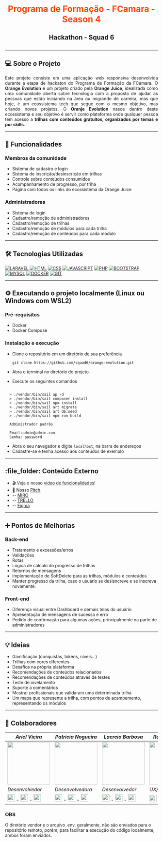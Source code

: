 <div align="center">
 <h1 style="color: #FE4400;">Programa de Formação - FCamara - Season 4</h1>
 <h2>Hackathon - Squad 6<h2>
</div>

---

## 💻 Sobre o Projeto

<p align="justify">Este projeto consiste em uma aplicação web responsiva desenvolvida durante a etapa de hackaton do Programa de Formação da FCamara.
O <strong>Orange Evolution</strong> é um projeto criado pela <strong>Orange Juice</strong>, idealizada como uma comunidade aberta sobre tecnologia com a proposta de ajudar as pessoas que estão iniciando na área ou migrando de carreira, mas que hoje, é um ecossistema tech que segue com o mesmo objetivo, mas criando novos projetos.
O <strong>Oranje Evolution</strong> nasce dentro deste ecossistema e seu objetivo é servir como plataforma onde qualquer pessoa tem acesso a <strong>trilhas com conteúdos gratuitos, organizados por temas e por skills</strong>.</p>

---

## 📌 Funcionalidades

### Membros da comunidade

- Sistema de cadastro e login
- Sistema de inscrição/desinscrição em trilhas
- Controle sobre conteúdos consumidos
- Acompanhamento de progresso, por triha
- Página com todos os links do ecossistema da Orange Juice

### Administradores

- Sistema de login
- Cadastro/remoção de administradores
- Cadastro/remoção de trilhas
- Cadastro/remoção de módulos para cada trilha
- Cadastro/remoção de conteúdos para cada módulo

---

## 🛠️ Tecnologias Utilizadas

[![LARAVEL](https://img.shields.io/badge/Laravel-FF2D20?style=for-the-badge&logo=laravel&logoColor=white)]()
[![HTML](https://img.shields.io/badge/HTML5-E34F26?style=for-the-badge&logo=html5&logoColor=white)]()
[![CSS](https://img.shields.io/badge/CSS3-1572B6?style=for-the-badge&logo=css3&logoColor=white)]()
[![JAVASCRIPT](https://img.shields.io/badge/JavaScript-F7DF1E?style=for-the-badge&logo=javascript&logoColor=black)]()
[![PHP](https://img.shields.io/badge/PHP-777BB4?style=for-the-badge&logo=php&logoColor=white)]()
[![BOOTSTRAP](https://img.shields.io/badge/Bootstrap-563D7C?style=for-the-badge&logo=bootstrap&logoColor=white)]()
[![MYSQL](https://img.shields.io/badge/MySQL-00000F?style=for-the-badge&logo=mysql&logoColor=white)]()
[![DOCKER](https://img.shields.io/badge/Docker-2496ED?style=for-the-badge&logo=docker&logoColor=white)]()
[![GIT](https://img.shields.io/badge/Git-E34F26?style=for-the-badge&logo=git&logoColor=white)]()

---

## ⚙️ Executando o projeto localmente (Linux ou Windows com WSL2)

### Pré-requisitos

- Docker
- Docker Compose

### Instalação e execução

- Clone o repositório em um diretório de sua preferência
         
      git clone https://github.com/squad6/orange-evolution.git

- Abra o terminal no diretório do projeto
- Execute os seguintes comandos
```shell

  > ./vendor/bin/sail up -d
  > ./vendor/bin/sail composer install
  > ./vendor/bin/sail npm install
  > ./vendor/bin/sail art migrate
  > ./vendor/bin/sail art db:seed
  > ./vendor/bin/sail npm run build

  Administrador padrão
  
  Email:admin@admin.com
  Senha: password
```
- Abra o seu navegador e digite `localhost`, na barra de endereços
- Cadastre-se e tenha acesso aos conteúdos de exemplo 

---

<h2 id="conteudoxterno">:file_folder: Conteúdo Externo</h2> 

* :clapper: Veja o nosso [vídeo de funcionalidades](#)! 
* :loudspeaker: Nosso [Pitch](#). <br>
* -- [MIRO](https://miro.com/app/board/uXjVPI1WYt0=/) <br>
* -- [TRELLO](https://trello.com/w/squad6fc22/) <br>
* -- [Figma](https://www.figma.com/file/Yf4djdvVJKDVBej3suAW75/Wireframes?node-id=61%3A6130)

---

## ➕ Pontos de Melhorias

### Back-end

- Tratamento e excessões/erros
- Validações
- Rotas
- Lógica de cálculo do progresso de trilhas
- Retornos de mensagens
- Implementação de SoftDelete para as trilhas, módulos e conteúdos
- Manter progresso da trilha, caso o usuário se desisncreve e se inscreva novamente.

### Front-end

- Diferença visual entre Dashboard e demais telas do usuário
- Apresentação de mensagens de sucesso e erro
- Pedido de confirmação para algumas ações, principalmente na parte de administradores

---

## 💡 Ideias

- Gamificação (conquistas, tokens, níveis...)
- Trilhas com cores diferentes
- Desafios na própria plataforma
- Recomendações de conteúdos relacionados
- Recomendações de conteúdos através de testes
- Teste de nivelamento
- Suporte a comentários
- Mostrar profissionais que validaram uma determinada trilha
- Um mapa que represente a trilha, com pontos de acampamento, representando os módulos

---

## 🚀 Colaboradores

|_Ariel Vieira_|_Patricia Nogueira_|_Laercio Barbosa_|_Rener Rannieri_|
|---|---|---|---|
|<img src="https://media-exp1.licdn.com/dms/image/C4D03AQGZAiVHkN0E6g/profile-displayphoto-shrink_400_400/0/1630194429409?e=1674086400&v=beta&t=CCU52spd8Z6J9y0U3NIHAUt4JSx_gAO6hsaOXTp2aZ0" width="140">|<img src="https://media-exp1.licdn.com/dms/image/C4D03AQF2XqtQ2oRrsg/profile-displayphoto-shrink_400_400/0/1634084839028?e=1674086400&v=beta&t=226sHgKVUZV9HXHeR-umxIYLD1cHOkyaaQ3RHhX9mJ0" width="140">|<img src="https://media-exp1.licdn.com/dms/image/D4E35AQGWsMRWXn4tAw/profile-framedphoto-shrink_400_400/0/1665699693181?e=1668949200&v=beta&t=E5jzKngA2I0T2dubks9Nv6pwI6FQOz3o8S-6fTKBBpU" width="140">|<img src="https://media-exp1.licdn.com/dms/image/C4E03AQHYSRIOjcmREg/profile-displayphoto-shrink_400_400/0/1657148737461?e=1674086400&v=beta&t=HpYH9UC61kgkq0YdSdsSiwnrKGIjwEH8-97-uXr1hpQ" width="140">
|_*Desenvolvedor*_|_*Desenvolvedora*_|_*Desenvolvedor*_|_*UX/UI Designer*_|
|[<img src="https://user-images.githubusercontent.com/88353298/163484213-0db62648-671b-43eb-bdf1-c19b435fe264.svg" width="24"/>](https://github.com/ArielBac) - [<img src="https://cdn.jsdelivr.net/gh/devicons/devicon/icons/linkedin/linkedin-original.svg" width="24"/>](https://www.linkedin.com/in/ariel-vieira-28aa51135) - [<img src="https://user-images.githubusercontent.com/88353298/163483362-a3b1e4fe-5d03-46a9-ad93-4fcc7af98a9f.png" width="24"/>](arielvieira65@gmail.com)|[<img src="https://user-images.githubusercontent.com/88353298/163484213-0db62648-671b-43eb-bdf1-c19b435fe264.svg" width="24"/>](https://github.com/patricianogueira) - [<img src="https://cdn.jsdelivr.net/gh/devicons/devicon/icons/linkedin/linkedin-original.svg" width="24"/>](https://www.linkedin.com/in/patricia-nogueira-441b9a129/) - [<img src="https://user-images.githubusercontent.com/88353298/163483362-a3b1e4fe-5d03-46a9-ad93-4fcc7af98a9f.png" width="24"/>](snogueira.patricia@gmail.com)|[<img src="https://user-images.githubusercontent.com/88353298/163484213-0db62648-671b-43eb-bdf1-c19b435fe264.svg" width="24"/>](https://github.com/LLBarbosa) - [<img src="https://cdn.jsdelivr.net/gh/devicons/devicon/icons/linkedin/linkedin-original.svg" width="24"/>](https://www.linkedin.com/in/llbarbosa/) - [<img src="https://user-images.githubusercontent.com/88353298/163483362-a3b1e4fe-5d03-46a9-ad93-4fcc7af98a9f.png" width="24"/>](llbarbosa72@hotmail.com)|[<img src="https://cdn.jsdelivr.net/gh/devicons/devicon/icons/linkedin/linkedin-original.svg" width="24"/>](https://www.linkedin.com/in/rener-rannieri-548201242/)


### OBS

O diretório vendor e o arquivo .env, geralmente, não são enviados para o repositório remoto, porém, para facilitar a execução do código localmente, ambos foram enviados.
